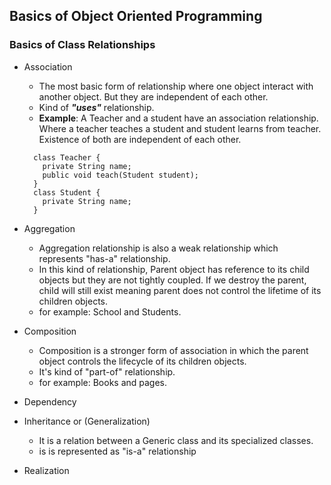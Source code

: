 

## Basics of Object Oriented Programming


### Basics of Class Relationships
  - Association
    - The most basic form of relationship where one object interact with another object. But they are independent of each other.
    - Kind of ***"uses"*** relationship.
    - **Example**: A Teacher and a student have an association relationship. Where a teacher teaches a student and student learns from teacher. Existence of both are independent of each other.

    ```
      class Teacher {
        private String name;
        public void teach(Student student);
      }
      class Student {
        private String name;
      }
    ```
    
  - Aggregation
    - Aggregation relationship is also a weak relationship which represents "has-a" relationship.
    - In this kind of relationship, Parent object has reference to its child objects but they are not tightly coupled. If we destroy the parent, child will still exist meaning parent does not control the lifetime of its children objects.
    - for example: School and Students.
  - Composition
    - Composition is a stronger form of association in which the parent object controls the lifecycle of its children objects.
    - It's kind of "part-of" relationship.
    - for example: Books and pages.
  - Dependency
  - Inheritance or (Generalization)
    - It is a relation between a Generic class and its specialized classes.
    - is is represented as "is-a" relationship
  - Realization